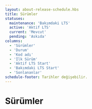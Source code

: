 ```yaml
---
layout: about-release-schedule.hbs
title: Sürümler
statuses:
  maintenance: 'Bakımdaki LTS'
  active: 'Aktif LTS'
  current: 'Mevcut'
  pending: 'Askıda'
columns:
  - 'Sürümler'
  - 'Durum'
  - 'Kod adı'
  - 'İlk Sürüm'
  - 'Aktif LTS Start'
  - 'Bakımdaki LTS Start'
  - 'Sonlananlar'
schedule-footer: Tarihler değişebilir.
---
```


# Sürümler
